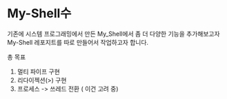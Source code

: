 # My-Shell수
기존에 시스템 프로그래밍에서 만든 My_Shell에서 좀 더 다양한 기능을 추가해보고자 My-Shell 레포지트를 따로 만들어서 작업하고자 합니다.

총 목표
1. 멀티 파이프 구현
2. 리다이젝션(>) 구현
3. 프로세스 -> 쓰레드 전환 ( 이건 고려 중)
